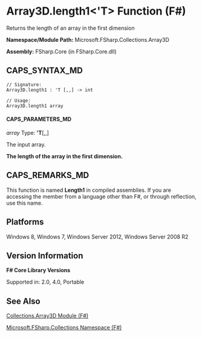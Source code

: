 # Array3D.length1<'T> Function (F#)

Returns the length of an array in the first dimension

**Namespace/Module Path:** Microsoft.FSharp.Collections.Array3D

**Assembly:** FSharp.Core (in FSharp.Core.dll)


## CAPS_SYNTAX_MD

```
// Signature:
Array3D.length1 : 'T [,,] -> int

// Usage:
Array3D.length1 array
```

#### CAPS_PARAMETERS_MD
*array*
Type: **'T**[[,,]](http://msdn.microsoft.com/en-us/library/b4e5b35b-dc83-4b50-94aa-85fcf3ccb2b0)


The input array.



**The length of the array in the first dimension.**
## CAPS_REMARKS_MD
This function is named **Length1** in compiled assemblies. If you are accessing the member from a language other than F#, or through reflection, use this name.


## Platforms
Windows 8, Windows 7, Windows Server 2012, Windows Server 2008 R2


## Version Information
**F# Core Library Versions**

Supported in: 2.0, 4.0, Portable




## See Also
[Collections.Array3D Module &#40;F&#35;&#41;](Collections.Array3D+Module+%28F%23%29.md)

[Microsoft.FSharp.Collections Namespace &#40;F&#35;&#41;](Microsoft.FSharp.Collections+Namespace+%28F%23%29.md)

